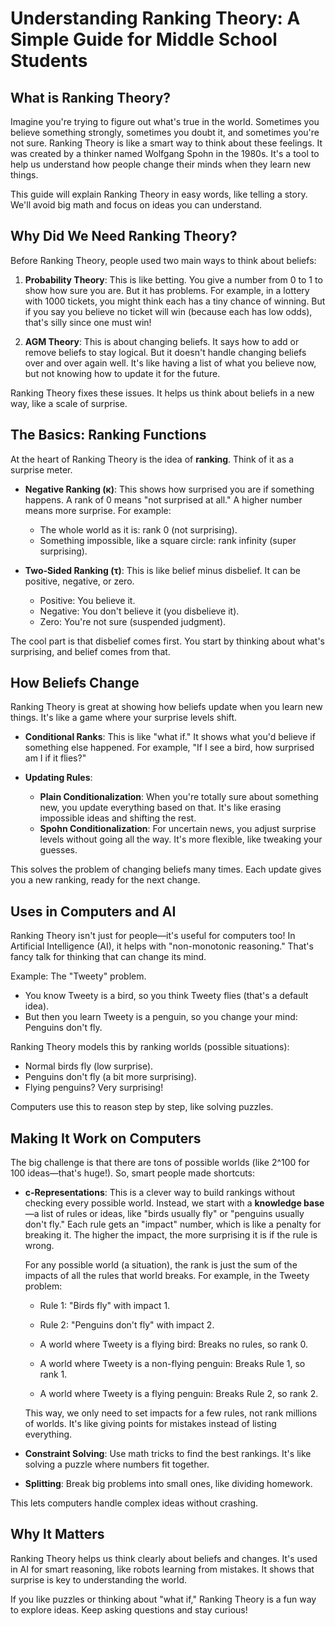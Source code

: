 # Understanding Ranking Theory: A Simple Guide for Middle School Students

## What is Ranking Theory?

Imagine you're trying to figure out what's true in the world. Sometimes you believe something strongly, sometimes you doubt it, and sometimes you're not sure. Ranking Theory is like a smart way to think about these feelings. It was created by a thinker named Wolfgang Spohn in the 1980s. It's a tool to help us understand how people change their minds when they learn new things.

This guide will explain Ranking Theory in easy words, like telling a story. We'll avoid big math and focus on ideas you can understand.

## Why Did We Need Ranking Theory?

Before Ranking Theory, people used two main ways to think about beliefs:

1. **Probability Theory**: This is like betting. You give a number from 0 to 1 to show how sure you are. But it has problems. For example, in a lottery with 1000 tickets, you might think each has a tiny chance of winning. But if you say you believe no ticket will win (because each has low odds), that's silly since one must win!

2. **AGM Theory**: This is about changing beliefs. It says how to add or remove beliefs to stay logical. But it doesn't handle changing beliefs over and over again well. It's like having a list of what you believe now, but not knowing how to update it for the future.

Ranking Theory fixes these issues. It helps us think about beliefs in a new way, like a scale of surprise.

## The Basics: Ranking Functions

At the heart of Ranking Theory is the idea of **ranking**. Think of it as a surprise meter.

- **Negative Ranking (κ)**: This shows how surprised you are if something happens. A rank of 0 means "not surprised at all." A higher number means more surprise. For example:
  - The whole world as it is: rank 0 (not surprising).
  - Something impossible, like a square circle: rank infinity (super surprising).

- **Two-Sided Ranking (τ)**: This is like belief minus disbelief. It can be positive, negative, or zero.
  - Positive: You believe it.
  - Negative: You don't believe it (you disbelieve it).
  - Zero: You're not sure (suspended judgment).

The cool part is that disbelief comes first. You start by thinking about what's surprising, and belief comes from that.

## How Beliefs Change

Ranking Theory is great at showing how beliefs update when you learn new things. It's like a game where your surprise levels shift.

- **Conditional Ranks**: This is like "what if." It shows what you'd believe if something else happened. For example, "If I see a bird, how surprised am I if it flies?"

- **Updating Rules**:
  - **Plain Conditionalization**: When you're totally sure about something new, you update everything based on that. It's like erasing impossible ideas and shifting the rest.
  - **Spohn Conditionalization**: For uncertain news, you adjust surprise levels without going all the way. It's more flexible, like tweaking your guesses.

This solves the problem of changing beliefs many times. Each update gives you a new ranking, ready for the next change.

## Uses in Computers and AI

Ranking Theory isn't just for people—it's useful for computers too! In Artificial Intelligence (AI), it helps with "non-monotonic reasoning." That's fancy talk for thinking that can change its mind.

Example: The "Tweety" problem.
- You know Tweety is a bird, so you think Tweety flies (that's a default idea).
- But then you learn Tweety is a penguin, so you change your mind: Penguins don't fly.

Ranking Theory models this by ranking worlds (possible situations):
- Normal birds fly (low surprise).
- Penguins don't fly (a bit more surprising).
- Flying penguins? Very surprising!

Computers use this to reason step by step, like solving puzzles.

## Making It Work on Computers

The big challenge is that there are tons of possible worlds (like 2^100 for 100 ideas—that's huge!). So, smart people made shortcuts:

- **c-Representations**: This is a clever way to build rankings without checking every possible world. Instead, we start with a **knowledge base**—a list of rules or ideas, like "birds usually fly" or "penguins usually don't fly." Each rule gets an "impact" number, which is like a penalty for breaking it. The higher the impact, the more surprising it is if the rule is wrong.
  
  For any possible world (a situation), the rank is just the sum of the impacts of all the rules that world breaks. For example, in the Tweety problem:
  - Rule 1: "Birds fly" with impact 1.
  - Rule 2: "Penguins don't fly" with impact 2.
  
  - A world where Tweety is a flying bird: Breaks no rules, so rank 0.
  - A world where Tweety is a non-flying penguin: Breaks Rule 1, so rank 1.
  - A world where Tweety is a flying penguin: Breaks Rule 2, so rank 2.
  
  This way, we only need to set impacts for a few rules, not rank millions of worlds. It's like giving points for mistakes instead of listing everything.

- **Constraint Solving**: Use math tricks to find the best rankings. It's like solving a puzzle where numbers fit together.
- **Splitting**: Break big problems into small ones, like dividing homework.

This lets computers handle complex ideas without crashing.

## Why It Matters

Ranking Theory helps us think clearly about beliefs and changes. It's used in AI for smart reasoning, like robots learning from mistakes. It shows that surprise is key to understanding the world.

If you like puzzles or thinking about "what if," Ranking Theory is a fun way to explore ideas. Keep asking questions and stay curious!
